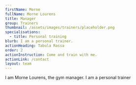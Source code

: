 ```yaml
---
firstName: Morne
fullName: Morne Lourens
title: Manager
group: Trainers
thumbnail: /assets/images/trainers/placeholder.png
specialisations:
  - title: Personal training
blurb: I am a personal trainer.
actionHeading: Tabula Rassa
order: 2
actionInstruction: Come and train with me.
actionLink: /contact
layout: team
---
```

I﻿ am Morne Lourens, the gym manager. I am a personal trainer